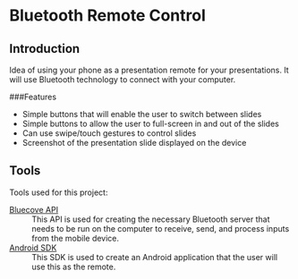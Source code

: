 Bluetooth Remote Control
========================

Introduction
------------
Idea of using your phone as a presentation remote for your presentations. It will use Bluetooth technology to connect with your computer.

###Features
 * Simple buttons that will enable the user to switch between slides
 * Simple buttons to allow the user to full-screen in and out of the slides
 * Can use swipe/touch gestures to control slides
 * Screenshot of the presentation slide displayed on the device

Tools
-----
Tools used for this project:
<dl>
  <dt><a href="http://bluecove.org/">Bluecove API</a></dt>
  <dd>
    This API is used for creating the necessary Bluetooth server that needs to be run on the computer to receive, 
    send, and process inputs from the mobile device.
  </dd>
  <dt><a href="http://developer.android.com/index.html">Android SDK</a><dt>
  <dd>
    This SDK is used to create an Android application that the user will use this as the remote.
  </dd>
</dl>
